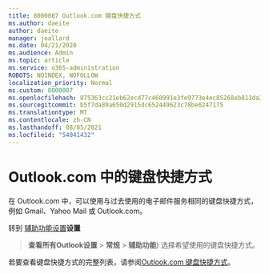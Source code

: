```yaml
---
title: 8000087 Outlook.com 键盘快捷方式
ms.author: daeite
author: daeite
manager: joallard
ms.date: 04/21/2020
ms.audience: Admin
ms.topic: article
ms.service: o365-administration
ROBOTS: NOINDEX, NOFOLLOW
localization_priority: Normal
ms.custom: 8000087
ms.openlocfilehash: 875363cc21eb62ecd77c460991e3fe9773e4ec85268eb813da3dbd13bb6bb079
ms.sourcegitcommit: b5f7da89a650d2915dc652449623c78be6247175
ms.translationtype: MT
ms.contentlocale: zh-CN
ms.lasthandoff: 08/05/2021
ms.locfileid: "54041432"
---
```

# <a name="keyboard-shortcuts-in-outlookcom"></a>Outlook.com 中的键盘快捷方式

在 Outlook.com 中，可以使用与过去使用的电子邮件服务相同的键盘快捷方式，例如 Gmail、Yahoo Mail 或 Outlook.com。

转到 [辅助功能设置](https://go.microsoft.com/fwlink/?linkid=2080840)**设置** 
 > **查看所有Outlook设置**  > **常规**  > **辅助功能**) 选择希望使用的键盘快捷方式。

若要查看键盘快捷方式的完整列表，请参阅[Outlook.com 键盘快捷方式](https://support.microsoft.com/topic/keyboard-shortcuts-for-outlook-3cdeb221-7ae5-4c1d-8c1d-9e63216c1efd)。